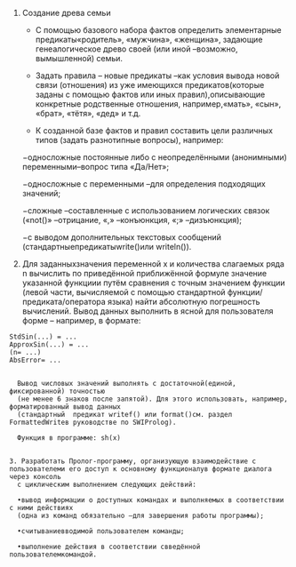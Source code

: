 1. Создание древа семьи

    - С помощью базового  набора фактов  определить элементарные предикаты«родитель», «мужчина», «женщина»,
    задающие генеалогическое древо своей (или иной –возможно, вымышленной) семьи.

    - Задать правила – новые предикаты –как условия вывода новой связи (отношения) из уже
    имеющихся предикатов(которые заданы с помощью фактов или иных правил),описывающие конкретные родственные отношения,
    например,«мать», «сын», «брат», «тётя», «дед» и т.д.

    - К  созданной  базе  фактов  и  правил  составить  цели  различных  типов
    (задать разнотипные вопросы), например: 

    −односложные постоянные либо с неопределёнными (анонимными) переменными–вопрос типа «Да/Нет»;

    −односложные с переменными –для определения подходящих значений;

    −сложные –составленные с использованием логических связок  («not()» –отрицание,  «,» –конъюнкция, «;» –дизъюнкция);

    −с  выводом  дополнительных  текстовых  сообщений  (стандартныепредикатыwrite()или writeln()).
  
  2. Для заданныхзначения переменной x и количества слагаемых ряда n вычислить по приведённой приближённой формуле значение указанной функциии
      путём сравнения с точным значением функции (левой  части,  вычисляемой с помощью  стандартной  функции/предиката/оператора языка)
      найти абсолютную погрешность вычислений. Вывод данных выполнить в ясной для пользователя форме – например, в формате:
    
    StdSin(...) = ...
    ApproxSin(...) = ...
    (n= ...)
    AbsError= ...
    
    
      Вывод числовых значений выполнять с достаточной(единой, фиксированной) точностью
      (не менее 6 знаков после запятой). Для этого использовать, например, форматированный вывод данных 
      (стандартный  предикат writef() или format()см. раздел FormattedWriteв руководстве по SWIProlog).

      Функция в программе: sh(x) 

    
    3. Разработать Пролог-программу, организующую взаимодействие с пользователеми его доступ к основному функционалув формате диалога через консоль 
      с циклическим выполнением следующих действий: 

      •вывод информации о доступных командах и выполняемых в соответствии с ними действиях
      (одна из команд обязательно –для завершения работы программы);

      •считываниевводимой пользователем команды;

      •выполнение действия в соответствии свведённой пользователемкомандой.
    
    

    
    
    
    
